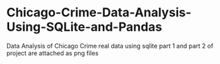 # Chicago-Crime-Data-Analysis-Using-SQLite-and-Pandas
Data Analysis of Chicago Crime real data using sqlite
part 1 and part 2 of project are attached as png files
